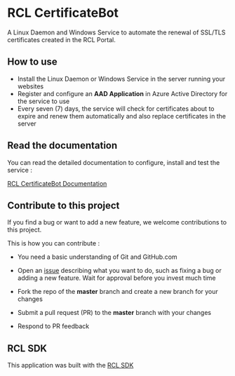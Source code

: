 # RCL CertificateBot

A Linux Daemon and Windows Service to automate the renewal of SSL/TLS certificates created in the RCL Portal. 

## How to use

- Install the Linux Daemon or Windows Service in the server running your websites
- Register and configure an **AAD Application** in Azure Active Directory for the service to use
- Every seven (7) days, the service will check for certificates about to expire and renew them automatically and also replace certificates in the server

## Read the documentation

You can read the detailed documentation to configure, install and test the service : 

[RCL CertificateBot Documentation](https://docs.rclapp.com/certbot/certbot.html)

## Contribute to this project

If you find a bug or want to add a new feature, we welcome contributions to this project.

This is how you can contribute :

- You need a basic understanding of Git and GitHub.com

- Open an [issue](https://github.com/rcl-ssl/RCL.CertificateBot/issues) describing what you want to do, such as fixing a bug or adding a new feature. Wait for approval before you invest much time

- Fork the repo of the **master** branch and create a new branch for your changes

- Submit a pull request (PR) to the **master** branch with your changes

- Respond to PR feedback

## RCL SDK

This application was built with the [RCL SDK](https://docs.rclapp.com/sdk/sdk.html)
